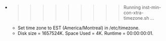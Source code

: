 * >>>>>>>>> Running inst-min-con-xtra-timezone.sh ...
  * Set time zone to EST (America/Montreal) in /etc/timezone.
  * Disk size = 1657524K. Space Used = 4K. Runtime = 00:00:00:01.
